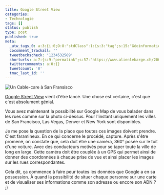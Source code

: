 ```yaml
---
title: Google Street View
categories:
- Technologie
tags: []
status: publish
type: post
published: true
meta:
  _utw_tags_0: a:3:{i:0;O:8:"stdClass":1:{s:3:"tag";s:15:"Géoinformation";}i:1;O:8:"stdClass":1:{s:3:"tag";s:8:"Internet";}i:2;O:8:"stdClass":1:{s:3:"tag";s:11:"Technologie";}}
  cocomment_trackall: ''
  tweetbackscheck: '1234532589'
  shorturls: a:7:{s:9:"permalink";s:57:"https://www.alienlebarge.ch/2007/06/01/google-street-view/";s:7:"tinyurl";s:25:"https://tinyurl.com/ahnkgu";s:4:"isgd";s:17:"https://is.gd/iRsu";s:5:"bitly";s:18:"https://bit.ly/FJyf";s:5:"snipr";s:22:"https://snipr.com/bjo93";s:5:"snurl";s:22:"https://snurl.com/bjo93";s:7:"snipurl";s:24:"https://snipurl.com/bjo93";}
  twittercomments: a:0:{}
  tweetcount: '0'
  tmac_last_id: ''
---
```

<img src="https://dlgjp9x71cipk.cloudfront.net/2007/06/googlestreetview.png" alt="Un Cable-care à San Fransisco" />

<a href="https://maps.google.com/help/maps/streetview/" title="Le site de Google Street View">Google Street View</a> vient d'être lancé. Une chose est certaine, c'est que c'est absolument génial.

Vous avez maintenant la possibilité sur Google Map de vous balader dans les rues comme sur la photo ci-dessus.
Pour l'instant uniquement les villes de San Francisco, Las Vegas, Denver et  New York sont disponibles.

Je me pose la question de la place que toutes ces images doivent prendre. C'est faramineux.
En ce qui concerne le procédé, capture. Après s'être promené, on constate que, cela doit être une caméra, 360° posée sur le toit d'une voiture. Avec des conducteurs motivés pour se taper toute la ville de long en large. Cette caméra doit être couplée à un GPS qui permet ainsi de donner des coordonnées à chaque prise de vue et ainsi placer les images sur les rues correspondantes.

Cela dit, ça commence à faire peur toutes les données que Google a en sa possession. À quand la possibilité de situer chaque personne sur une carte et de visualiser ses informations comme son adresse ou encore son ADN ? ;)
